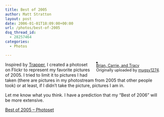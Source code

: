 ```yaml
---
title: Best of 2005
author: Matt Stratton
layout: post
date: 2006-01-01T18:09:00+00:00
url: /photos/best-of-2005
dsq_thread_id:
  - 28257464
categories:
  - Photos

---
```

<div style="float:right;margin-left:10px;margin-bottom:10px;">
  <a title="photo sharing" href="http://www.flickr.com/photos/mugsy/78905666/"><img style="border:solid 2px #000000;" src="http://static.flickr.com/39/78905666_9370114436_m.jpg" alt="" /></a><br /> <span style="font-size:.9em;margin-top:0;"> <a href="http://www.flickr.com/photos/mugsy/78905666/">Brian, Carrie, and Tracy</a><br /> Originally uploaded by <a href="http://www.flickr.com/people/mugsy/">mugsy1274</a>. </span>
</div>

Inspired by [Trapper][1], I created a photoset on Flickr to represent my favorite pictures of 2005. I tried to limit it to pictures I had taken (there are pictures in my photostream from 2005 that other people took) or at least, if I didn&#8217;t take the picture, pictures I am in.

Let me know what you think. I have a prediction that my &#8220;Best of 2006&#8221; will be more extensive.

[Best of 2005 &#8211; Photoset][2]

 [1]: http://www.tjmweb.com
 [2]: http://flickr.com/photos/mugsy/sets/1709814/